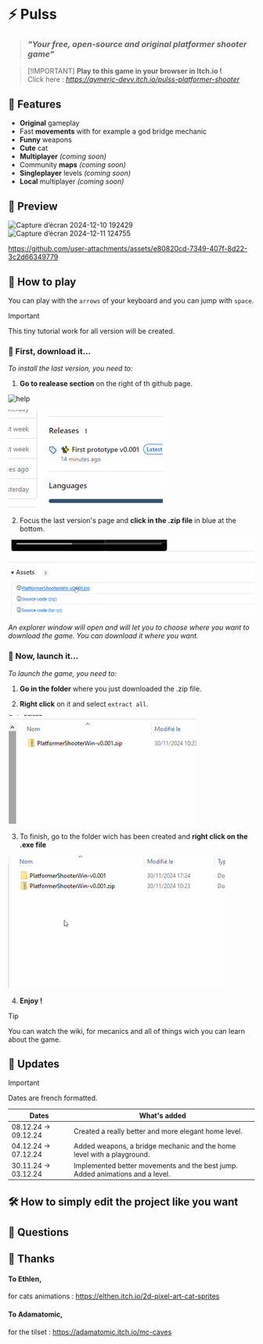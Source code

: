 # ⚡ Pulss
> ### *"Your free, open-source and original platformer shooter game"*

>  [!IMPORTANT]
> **Play to this game in your browser in Itch.io !**  
> Click here : *https://aymeric-devv.itch.io/pulss-platformer-shooter*
>
## 📜 Features
- **Original** gameplay
- Fast **movements** with for example a god bridge mechanic
- **Funny** weapons
- **Cute** cat
- **Multiplayer** *(coming soon)*
- Community **maps** *(coming soon)*
- **Singleplayer** levels *(coming soon)*
- **Local** multiplayer *(coming soon)*
  
## 📸 Preview
![Capture d’écran 2024-12-10 192429](https://github.com/user-attachments/assets/72d1880c-0cbc-489d-8789-a86ea0c3cb2f)
![Capture d’écran 2024-12-11 124755](https://github.com/user-attachments/assets/c432dc29-41e6-414a-8f45-74e5a4cc48d6)



https://github.com/user-attachments/assets/e80820cd-7349-407f-8d22-3c2d66349779



## 💾 How to play
You can play with the `arrows` of your keyboard and you can jump with `space`.
> [!IMPORTANT]
> This tiny tutorial work for all version will be created.
> 
### 📡 First, download it...
*To install the last version, you need to:*
1. **Go to realease section** on the right of th github page.

![help](https://github.com/user-attachments/assets/6b3595ca-c1c5-4870-a0ee-3c63dc278c38)

![alt text](/preview/help2.gif)

2. Focus the last version's page and **click in the .zip file** in blue at the bottom.

![alt text](/preview/help1.gif)

*An explorer window will open and will let you to choose where you want to download the game.
You can download it where you want.*

### 💖 Now, launch it...
*To launch the game, you need to:*

1. **Go in the folder** where you just downloaded the .zip file.
   
2. **Right click** on it and select `extract all`.
   
![alt text](/preview/help3.gif)

3. To finish, go to the folder wich has been created and **right click on the .exe file**
 
![alt text](/preview/help4.gif)

4. **Enjoy !**
> [!TIP]
> You can watch the wiki, for mecanics and all of things wich you can learn about the game.
> 
## 📣 Updates
> [!IMPORTANT]
> Dates are french formatted.
>

| Dates | What's added |
|---|---|
| 08.12.24 -> 09.12.24 | Created a really better and more elegant home level. |
| 04.12.24 -> 07.12.24 | Added weapons, a bridge mechanic and the home level with a playground. |
| 30.11.24 -> 03.12.24 | Implemented better movements and the best jump. Added animations and a level. |
## 🛠 How to simply edit the project like you want

## 💬 Questions

## 💌 Thanks
#### **To Ethlen**, 
for cats animations :
https://elthen.itch.io/2d-pixel-art-cat-sprites

#### To Adamatomic, 
for the tilset : 
https://adamatomic.itch.io/mc-caves

